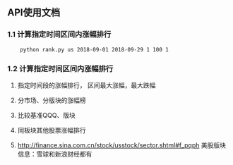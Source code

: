 ## API使用文档

### 1.1 计算指定时间区间内涨幅排行

        python rank.py us 2018-09-01 2018-09-29 1 100 1

### 1.2 计算指定时间区间内涨幅排行




1. 指定时间段的涨幅排行， 区间最大涨幅，最大跌幅

2. 分市场、分版块的涨幅榜

3. 比较基准QQQ、版块

4. 同板块其他股票涨幅排行

5. http://finance.sina.com.cn/stock/usstock/sector.shtml#f_pqph
   美股版块信息：雪球和新浪财经都有